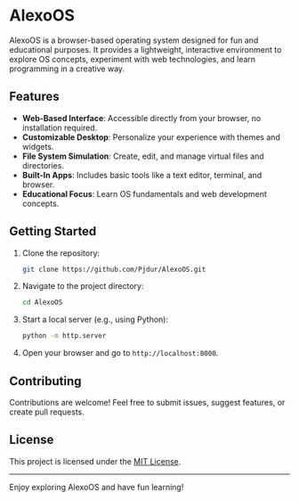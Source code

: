 # AlexoOS

AlexoOS is a browser-based operating system designed for fun and educational purposes. It provides a lightweight, interactive environment to explore OS concepts, experiment with web technologies, and learn programming in a creative way.

## Features

- **Web-Based Interface**: Accessible directly from your browser, no installation required.
- **Customizable Desktop**: Personalize your experience with themes and widgets.
- **File System Simulation**: Create, edit, and manage virtual files and directories.
- **Built-In Apps**: Includes basic tools like a text editor, terminal, and browser.
- **Educational Focus**: Learn OS fundamentals and web development concepts.

## Getting Started

1. Clone the repository:
    ```bash
    git clone https://github.com/Pjdur/AlexoOS.git
    ```
2. Navigate to the project directory:
    ```bash
    cd AlexoOS
    ```
3. Start a local server (e.g., using Python):
    ```bash
    python -m http.server
    ```
4. Open your browser and go to `http://localhost:8000`.

## Contributing

Contributions are welcome! Feel free to submit issues, suggest features, or create pull requests.

## License

This project is licensed under the [MIT License](LICENSE).

---
Enjoy exploring AlexoOS and have fun learning!
